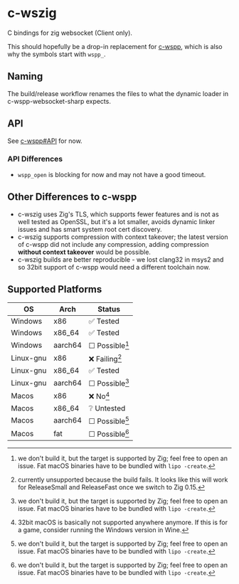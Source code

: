 # c-wszig

C bindings for zig websocket (Client only).

This should hopefully be a drop-in replacement for [c-wspp](https://github.com/black-sliver/c-wspp),
which is also why the symbols start with `wspp_`.

## Naming

The build/release workflow renames the files to what the dynamic loader in c-wspp-websocket-sharp expects.

## API

See [c-wspp#API](https://github.com/black-sliver/c-wspp?tab=readme-ov-file#api) for now.

### API Differences

* `wspp_open` is blocking for now and may not have a good timeout.

## Other Differences to c-wspp

* c-wszig uses Zig's TLS, which supports fewer features and is not as well tested as OpenSSL,
  but it's a lot smaller, avoids dynamic linker issues and has smart system root cert discovery.
* c-wszig supports compression with context takeover; the latest version of c-wspp did not include any compression,
  adding compression **without context takeover** would be possible.
* c-wszig builds are better reproducible - we lost clang32 in msys2 and so 32bit support of c-wspp would need a
  different toolchain now.

## Supported Platforms

| OS        | Arch    | Status         |
|-----------|---------|----------------|
| Windows   | x86     | ✅ Tested       |
| Windows   | x86_64  | ✅ Tested       |
| Windows   | aarch64 | ☐ Possible[^1] |
| Linux-gnu | x86     | ❌ Failing[^2]  |
| Linux-gnu | x86_64  | ✅ Tested       |
| Linux-gnu | aarch64 | ☐ Possible[^1] |
| Macos     | x86     | ❌ No[^3]       |
| Macos     | x86_64  | ❔ Untested     |
| Macos     | aarch64 | ☐ Possible[^1] |
| Macos     | fat     | ☐ Possible[^1] |

[^1]: we don't build it, but the target is supported by Zig; feel free to open an issue.
Fat macOS binaries have to be bundled with `lipo -create`.

[^2]: currently unsupported because the build fails.
It looks like this will work for ReleaseSmall and ReleaseFast once we switch to Zig 0.15.

[^3]: 32bit macOS is basically not supported anywhere anymore. If this is for a game,
consider running the Windows version in Wine.
